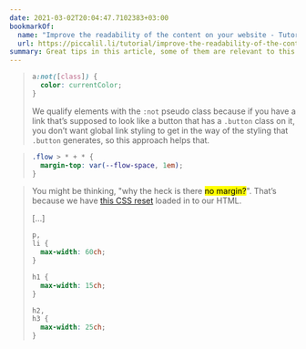 ```yaml
---
date: 2021-03-02T20:04:47.7102383+03:00
bookmarkOf:
  name: "Improve the readability of the content on your website - Tutorial - Piccalilli"
  url: https://piccalil.li/tutorial/improve-the-readability-of-the-content-on-your-website
summary: Great tips in this article, some of them are relevant to this website.
---
```


<blockquote>

```css
a:not([class]) {
  color: currentColor;
}
```

We qualify elements with the `:not` pseudo class because if you have a link that’s supposed to look like a button that has a `.button` class on it, you don’t want global link styling to get in the way of the styling that `.button` generates, so this approach helps that.

</blockquote>

<blockquote>

```css
.flow > * + * {
  margin-top: var(--flow-space, 1em);
}
```

</blockquote>

<blockquote>

You might be thinking, "why the heck is there <mark>no margin?</mark>". That’s because we have [this CSS reset][] loaded in to our HTML.

[...]

```css
p,
li {
  max-width: 60ch;
}

h1 {
  max-width: 15ch;
}

h2,
h3 {
  max-width: 25ch;
}
```

[this CSS reset]: https://piccalil.li/blog/a-modern-css-reset

</blockquote>
